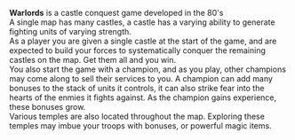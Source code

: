 **Warlords** is a castle conquest game developed in the 80's<br>
A single map has many castles, a castle has a varying ability to generate fighting units of varying strength.<br>
As a player you are given a single castle at the start of the game, and are expected to build your forces to systematically conquer the remaining castles on the map.  Get them all and you win.<br>
You also start the game with a champion, and as you play, other champions may come along to sell their services to you. A champion can add many bonuses to the stack of units it controls, it can also strike fear into the hearts of the enmies it fights against. As the champion gains experience, these bonuses grow.<br>
Various temples are also located throughout the map. Exploring these temples may imbue your troops with bonuses, or powerful magic items.<br>